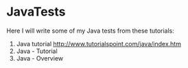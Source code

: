 # JavaTests
Here I will write some of my Java tests from these tutorials:

1. Java tutorial http://www.tutorialspoint.com/java/index.htm
  1. Java - Tutorial
  2. Java - Overview

